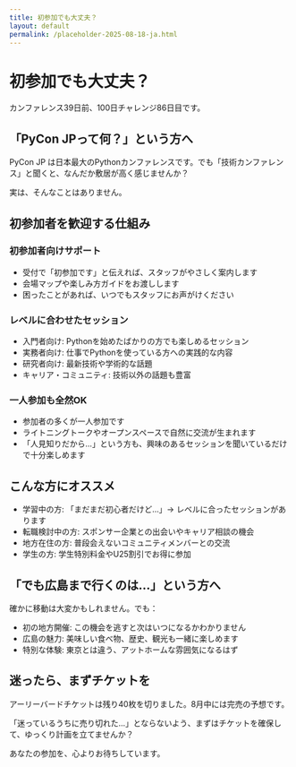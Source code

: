 ```yaml
---
title: 初参加でも大丈夫？
layout: default
permalink: /placeholder-2025-08-18-ja.html
---
```


# 初参加でも大丈夫？

カンファレンス39日前、100日チャレンジ86日目です。

## 「PyCon JPって何？」という方へ

PyCon JP は日本最大のPythonカンファレンスです。でも「技術カンファレンス」と聞くと、なんだか敷居が高く感じませんか？

実は、そんなことはありません。

## 初参加者を歓迎する仕組み

### 初参加者向けサポート
- 受付で「初参加です」と伝えれば、スタッフがやさしく案内します
- 会場マップや楽しみ方ガイドをお渡しします
- 困ったことがあれば、いつでもスタッフにお声がけください

### レベルに合わせたセッション
- 入門者向け: Pythonを始めたばかりの方でも楽しめるセッション
- 実務者向け: 仕事でPythonを使っている方への実践的な内容
- 研究者向け: 最新技術や学術的な話題
- キャリア・コミュニティ: 技術以外の話題も豊富

### 一人参加も全然OK
- 参加者の多くが一人参加です
- ライトニングトークやオープンスペースで自然に交流が生まれます
- 「人見知りだから...」という方も、興味のあるセッションを聞いているだけで十分楽しめます

## こんな方にオススメ

- 学習中の方: 「まだまだ初心者だけど...」→ レベルに合ったセッションがあります
- 転職検討中の方: スポンサー企業との出会いやキャリア相談の機会
- 地方在住の方: 普段会えないコミュニティメンバーとの交流
- 学生の方: 学生特別料金やU25割引でお得に参加

## 「でも広島まで行くのは...」という方へ

確かに移動は大変かもしれません。でも：

- 初の地方開催: この機会を逃すと次はいつになるかわかりません
- 広島の魅力: 美味しい食べ物、歴史、観光も一緒に楽しめます
- 特別な体験: 東京とは違う、アットホームな雰囲気になるはず

## 迷ったら、まずチケットを

アーリーバードチケットは残り40枚を切りました。8月中には完売の予想です。

「迷っているうちに売り切れた...」とならないよう、まずはチケットを確保して、ゆっくり計画を立てませんか？

あなたの参加を、心よりお待ちしています。